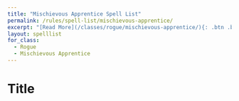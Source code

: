 ```yaml
---
title: "Mischievous Apprentice Spell List"
permalink: /rules/spell-list/mischievous-apprentice/
excerpt: "[Read More](/classes/rogue/mischievous-apprentice/){: .btn .btn--light-outline .btn--small}"
layout: spelllist
for_class:
  - Rogue
  - Mischievous Apprentice
---
```


# Title

<!-- # Cantrips (0 Level)
- [Deceitful Maneuver](/spells/deceitful-maneuver/)
- [Fling](/spells/fling/)
- [Folly Spectacle](/spells/folly-spectacle/)
- [Message](/spells/message/)
- [Minor Illusion](/spells/minor-illusion/)
- [Minor Phantasm](/spells/minor-phantasm/)
- [Subterfuge](/spells/subterfuge/)

# 1st Level
- Catapult
- [Charm Person](/spells/charm-person/)
- [Disguise Self](/spells/disguise/self/)
- [Fog Cloud](/spells/fog-cloud/)
- [Hide in Shadows](/spells/hide-in-shadows/)
- [Hideous Laughter](/spells/hideous-laughter/)
- [Imaginary Friend](/spells/imaginary-friend/)
- [Illusory Script](/spells/illusory-script/)
- [Shield](/spells/shield/)
- [Silent Image](/spells/silent-image/)
- [Sleep](/spells/sleep/)

# 2nd Level
- [Blur](/spells/blur/)
- Crown of Madness
- [Hold Person](/spells/hold-person/)
- [Invisibility](/spells/invisibility/)
- [Knock](/spells/knock/)
- [Mirror Image](/spells/mirror-image/)
- Phantasmal Force
- Shadow Blade
- [Silence](/spells/silence/)
- [Suggestion](/spells/suggestion/)

# 3rd Level
- [Counterspell](/spells/counterspell/)
- [Dispel Magic](/spells/dispel-magic/)
- Enemies Abound
- [Fear](/spells/fear/)
- [Hypnotic Pattern](/spells/hypnotic-pattern)
- [Major Image](/spells/major-image/)

# 4th Level
- Charm Monster
- [Confusion](/spells/confusion/)
- [Greater Invisibility](/spells/greater-invisibility/)
- [Hallucinatory Terrain](/spells/hallucinatory-terrain/)
- [Phantasmal Killer](/spells/phantasmal-killer/) -->
